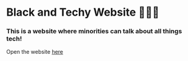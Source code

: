 # Black and Techy Website 👨🏾‍💻

### This is a website where minorities can talk about all things tech!

<!-- ### This website is not just limited to minoties, anyone can post about tech related things as well!  -->

Open the website [here](https://blackandtechy.herokuapp.com)
